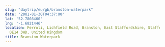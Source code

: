 ```yaml
---
slug: "daytrip/eu/gb/branston-waterpark"
date: '2001-01-30T04:37:00'
lat: '52.7808460'
lng: '-1.6821446'
location: Ferroli, Lichfield Road, Branston, East Staffordshire, Staffordshire, England,
  DE14 3HD, United Kingdom
title: Branston Waterpark
---
```




